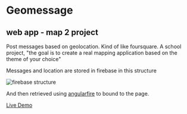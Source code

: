 # Geomessage
## web app - map 2 project

Post messages based on geolocation. Kind of like foursquare.
A school project, "the goal is to create a real mapping application based on the theme of your choice"

Messages and location are stored in firebase in this structure

![firebase structure](http://i.imgur.com/fhTabks.png)

And then retrieved using [angularfire](https://www.firebase.com/quickstart/angularjs.html) to bound to the page.

[Live Demo](https://info3069-map.firebaseapp.com)
